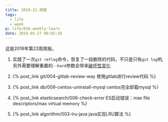 ```yaml
---
title: 2019-22-周报
tags:
  - life
  - week
p: life/016-weekly-learn
date: 2019-05-27 08:02:38
---
```


这是2019年第22周周报。

1. 实践了一次`git reflog`命令，恢复了一段删除的代码，不只是只有`git log`哟, 另外需要理解重置的`--hard`参数会带来[破坏性变化](https://git-scm.com/book/zh/v2/Git-%E5%B7%A5%E5%85%B7-%E9%87%8D%E7%BD%AE%E6%8F%AD%E5%AF%86)

2. {% post_link git/004-gitlab-review-way 使用gitlab进行review代码 %}

3. {% post_link db/009-centos-uninstall-mysql centos完全卸载mysql %}

4. {% post_link elasticsearch/006-check-error ES启动错误：max file descriptors/max virtual memory %}

5. {% post_link algorithm/003-lru-java java实现LRU算法 %}




